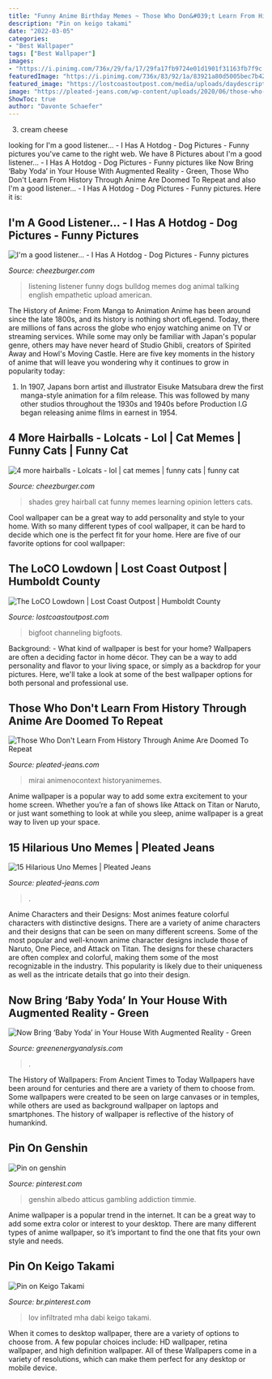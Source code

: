 ```yaml
---
title: "Funny Anime Birthday Memes ~ Those Who Don&#039;t Learn From History Through Anime Are Doomed To Repeat"
description: "Pin on keigo takami"
date: "2022-03-05"
categories:
- "Best Wallpaper"
tags: ["Best Wallpaper"]
images:
- "https://i.pinimg.com/736x/29/fa/17/29fa17fb9724e01d1901f31163fb7f9c.jpg"
featuredImage: "https://i.pinimg.com/736x/83/92/1a/83921a80d5005bec7b42d5583eb587c5.jpg"
featured_image: "https://lostcoastoutpost.com/media/uploads/daydescription/147/bigfoot.jpg"
image: "https://pleated-jeans.com/wp-content/uploads/2020/06/those-who-don-t-learn-from-history-through-anime-are-doomed-to-repeat-it-18-memes-17.jpg"
ShowToc: true
author: "Davonte Schaefer"
---
```



3. cream cheese 

	

		
looking for I&#039;m a good listener... - I Has A Hotdog - Dog Pictures - Funny pictures you've came to the right web. We have 8 Pictures about I&#039;m a good listener... - I Has A Hotdog - Dog Pictures - Funny pictures like Now Bring ‘Baby Yoda’ in Your House With Augmented Reality - Green, Those Who Don&#039;t Learn From History Through Anime Are Doomed To Repeat and also I&#039;m a good listener... - I Has A Hotdog - Dog Pictures - Funny pictures. Here it is:
		
    
## I&#039;m A Good Listener... - I Has A Hotdog - Dog Pictures - Funny Pictures

<img loading=lazy src="https://i.chzbgr.com/original/6384419840/hDF8C6E5F/" onerror="this.onerror=null;this.src='https://tse4.mm.bing.net/th?id=OIP.rIcUhYpctAk9_R-KQJjhvwAAAA&amp;pid=15.1';" alt="I&#039;m a good listener... - I Has A Hotdog - Dog Pictures - Funny pictures">

_Source: cheezburger.com_

>listening listener funny dogs bulldog memes dog animal talking english empathetic upload american. 

	

The History of Anime: From Manga to Animation
Anime has been around since the late 1800s, and its history is nothing short ofLegend. Today, there are millions of fans across the globe who enjoy watching anime on TV or streaming services. While some may only be familiar with Japan's popular genre, others may have never heard of Studio Ghibli, creators of Spirited Away and Howl's Moving Castle. Here are five key moments in the history of anime that will leave you wondering why it continues to grow in popularity today:
1) In 1907, Japans born artist and illustrator Eisuke Matsubara drew the first manga-style animation for a film release. This was followed by many other studios throughout the 1930s and 1940s before Production I.G began releasing anime films in earnest in 1954.

    
## 4 More Hairballs - Lolcats - Lol | Cat Memes | Funny Cats | Funny Cat

<img loading=lazy src="https://i.chzbgr.com/original/6470822912/hEE9092CA/captions-cats-gross-hairball-kitten-whole-6470822912" onerror="this.onerror=null;this.src='https://tse2.mm.bing.net/th?id=OIP.2H6nFmiORH-YSPriz5YfrgAAAA&amp;pid=15.1';" alt="4 more hairballs - Lolcats - lol | cat memes | funny cats | funny cat">

_Source: cheezburger.com_

>shades grey hairball cat funny memes learning opinion letters cats. 

	

Cool wallpaper can be a great way to add personality and style to your home. With so many different types of cool wallpaper, it can be hard to decide which one is the perfect fit for your home. Here are five of our favorite options for cool wallpaper: 

    
## The LoCO Lowdown | Lost Coast Outpost | Humboldt County

<img loading=lazy src="https://lostcoastoutpost.com/media/uploads/daydescription/147/bigfoot.jpg" onerror="this.onerror=null;this.src='https://tse3.mm.bing.net/th?id=OIP.RHLryVqZoYKvnOoxFavTMgHaKL&amp;pid=15.1';" alt="The LoCO Lowdown | Lost Coast Outpost | Humboldt County">

_Source: lostcoastoutpost.com_

>bigfoot channeling bigfoots. 

	

Background: - What kind of wallpaper is best for your home?
Wallpapers are often a deciding factor in home décor. They can be a way to add personality and flavor to your living space, or simply as a backdrop for your pictures. Here, we'll take a look at some of the best wallpaper options for both personal and professional use.

    
## Those Who Don&#039;t Learn From History Through Anime Are Doomed To Repeat

<img loading=lazy src="https://pleated-jeans.com/wp-content/uploads/2020/06/those-who-don-t-learn-from-history-through-anime-are-doomed-to-repeat-it-18-memes-17.jpg" onerror="this.onerror=null;this.src='https://tse4.mm.bing.net/th?id=OIP.xTVcU3Gzs_89ZbIj9wL2rwHaMs&amp;pid=15.1';" alt="Those Who Don&#039;t Learn From History Through Anime Are Doomed To Repeat">

_Source: pleated-jeans.com_

>mirai animenocontext historyanimemes. 

	

Anime wallpaper is a popular way to add some extra excitement to your home screen. Whether you’re a fan of shows like Attack on Titan or Naruto, or just want something to look at while you sleep, anime wallpaper is a great way to liven up your space.

    
## 15 Hilarious Uno Memes | Pleated Jeans

<img loading=lazy src="https://pleated-jeans.com/wp-content/uploads/2017/05/wq.jpg" onerror="this.onerror=null;this.src='https://tse4.mm.bing.net/th?id=OIP.y152V1_zIO1ZM-9T5dBu2QHaK6&amp;pid=15.1';" alt="15 Hilarious Uno Memes | Pleated Jeans">

_Source: pleated-jeans.com_

>. 

	

Anime Characters and their Designs: Most animes feature colorful characters with distinctive designs.
There are a variety of anime characters and their designs that can be seen on many different screens. Some of the most popular and well-known anime character designs include those of Naruto, One Piece, and Attack on Titan. The designs for these characters are often complex and colorful, making them some of the most recognizable in the industry. This popularity is likely due to their uniqueness as well as the intricate details that go into their design.

    
## Now Bring ‘Baby Yoda’ In Your House With Augmented Reality - Green

<img loading=lazy src="http://greenenergyanalysis.com/wp-content/uploads/2020/12/baby-yoda.png" onerror="this.onerror=null;this.src='https://tse3.mm.bing.net/th?id=OIP.e53N6gtsc14TQ0NAgkyXrwHaEO&amp;pid=15.1';" alt="Now Bring ‘Baby Yoda’ in Your House With Augmented Reality - Green">

_Source: greenenergyanalysis.com_

>. 

	

The History of Wallpapers: From Ancient Times to Today
Wallpapers have been around for centuries and there are a variety of them to choose from. Some wallpapers were created to be seen on large canvases or in temples, while others are used as background wallpaper on laptops and smartphones. The history of wallpaper is reflective of the history of humankind.

    
## Pin On Genshin

<img loading=lazy src="https://i.pinimg.com/736x/29/fa/17/29fa17fb9724e01d1901f31163fb7f9c.jpg" onerror="this.onerror=null;this.src='https://tse4.mm.bing.net/th?id=OIP.DqEblPzkpdwmvIFe_41O8wHaKU&amp;pid=15.1';" alt="Pin on genshin">

_Source: pinterest.com_

>genshin albedo atticus gambling addiction timmie. 

	

Anime wallpaper is a popular trend in the internet. It can be a great way to add some extra color or interest to your desktop. There are many different types of anime wallpaper, so it’s important to find the one that fits your own style and needs.

    
## Pin On Keigo Takami

<img loading=lazy src="https://i.pinimg.com/736x/83/92/1a/83921a80d5005bec7b42d5583eb587c5.jpg" onerror="this.onerror=null;this.src='https://tse2.mm.bing.net/th?id=OIP.tK11Muj9jMllj3tQTw9vHQHaK9&amp;pid=15.1';" alt="Pin on Keigo Takami">

_Source: br.pinterest.com_

>lov infiltrated mha dabi keigo takami. 

	

When it comes to desktop wallpaper, there are a variety of options to choose from. A few popular choices include: HD wallpaper, retina wallpaper, and high definition wallpaper. All of these Wallpapers come in a variety of resolutions, which can make them perfect for any desktop or mobile device. 

